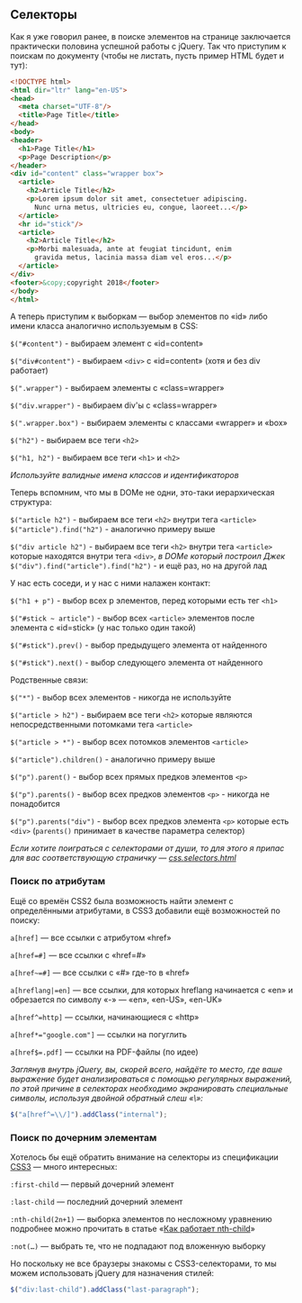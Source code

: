 ## Селекторы

Как я уже говорил ранее, в поиске элементов на странице заключается практически половина успешной работы с jQuery.
Так что приступим к поискам по документу (чтобы не листать, пусть пример HTML будет и тут):

```html
<!DOCTYPE html>
<html dir="ltr" lang="en-US">
<head>
  <meta charset="UTF-8"/>
  <title>Page Title</title>
</head>
<body>
<header>
  <h1>Page Title</h1>
  <p>Page Description</p>
</header>
<div id="content" class="wrapper box">
  <article>
    <h2>Article Title</h2>
    <p>Lorem ipsum dolor sit amet, consectetuer adipiscing.
      Nunc urna metus, ultricies eu, congue, laoreet...</p>
  </article>
  <hr id="stick"/>
  <article>
    <h2>Article Title</h2>
    <p>Morbi malesuada, ante at feugiat tincidunt, enim
      gravida metus, lacinia massa diam vel eros...</p>
  </article>
</div>
<footer>&copy;copyright 2018</footer>
</body>
</html>
```

А теперь приступим к выборкам — выбор элементов по «id» либо имени класса аналогично используемым в CSS:

`$("#content")` - выбираем элемент с «id=content»

`$("div#content")` - выбираем `<div>` с «id=content» (хотя и без div работает)

`$(".wrapper")` - выбираем элементы с «class=wrapper»

`$("div.wrapper")` - выбираем div'ы с «class=wrapper»

`$(".wrapper.box")` - выбираем элементы с классами «wrapper» и «box»

`$("h2")` - выбираем все теги `<h2>`

`$("h1, h2")` - выбираем все теги `<h1>` и `<h2>`

_Используйте валидные имена классов и идентификаторов_

Теперь вспомним, что мы в DOMе не одни, это-таки иерархическая структура:

`$("article h2")` - выбираем все теги `<h2>` внутри тега `<article>`
`$("article").find("h2")` - аналогично примеру выше

`$("div article h2")` - выбираем все теги `<h2>` внутри тега `<article>` которые находятся внутри тега `<div>`, 
_в DOMе который построил Джек_
`$("div").find("article").find("h2")` - и ещё раз, но на другой лад

У нас есть соседи, и у нас с ними налажен контакт:

`$("h1 + p")` - выбор всех p элементов, перед которыми есть тег `<h1>`

`$("#stick ~ article")` - выбор всех `<article>` элементов после элемента с «id=stick» (у нас только один такой)

`$("#stick").prev()` - выбор предыдущего элемента от найденного

`$("#stick").next()` - выбор следующего элемента от найденного

Родственные связи:

`$("*")` - выбор всех элементов - никогда не используйте

`$("article > h2")` - выбираем все теги `<h2>` которые являются непосредственными потомками тега `<article>`

`$("article > *")` - выбор всех потомков элементов `<article>`

`$("article").children()` - аналогично примеру выше

`$("p").parent()` - выбор всех прямых предков элементов `<p>`

`$("p").parents()` - выбор всех предков элементов `<p>` - никогда не понадобится

`$("p").parents("div")` - выбор всех предков элемента `<p>` которые есть `<div>` (`parents()` принимает в качестве параметра селектор)

_Если хотите поиграться с селекторами от души, то для этого я припас для вас соответствующую страничку — 
[css.selectors.html](http://anton.shevchuk.name/book/code/css.selectors.html)_

### Поиск по атрибутам

Ещё со времён CSS2 была возможность найти элемент с определёнными атрибутами, в CSS3 добавили ещё возможностей по поиску:

`a[href]` — все ссылки с атрибутом «href»

`a[href=#]` — все ссылки с «href=#»

`a[href~=#]` — все ссылки с «#» где-то в «href»

`a[hreflang|=en]` — все ссылки, для которых hreflang начинается с «en» и обрезается по символу «-» — «en», «en-US», «en-UK»

`a[href^=http]` — ссылки, начинающиеся с «http»

`a[href*="google.com"]` — ссылки на погуглить

`a[href$=.pdf]` — ссылки на PDF-файлы (по идее)

_Заглянув внутрь jQuery, вы, скорей всего, найдёте то место, где ваше выражение будет анализироваться с помощью 
регулярных выражений, по этой причине в селекторах необходимо экранировать специальные символы, используя двойной
обратный слеш «\\»:_

```javascript
$("a[href^=\\/]").addClass("internal");
```

### Поиск по дочерним элементам

Хотелось бы ещё обратить внимание на селекторы из спецификации [CSS3](http://www.w3.org/TR/css3-selectors/) — много интересных:

`:first-child` — первый дочерний элемент

`:last-child` — последний дочерний элемент

`:nth-child(2n+1)` — выборка элементов по несложному уравнению
  подробнее можно прочитать в статье «[Как работает nth-child](http://web-standards.ru/articles/nth-child/)»

`:not(…)` — выбрать те, что не подпадают под вложенную выборку

Но поскольку не все браузеры знакомы с CSS3-селекторами, то мы можем использовать jQuery для назначения стилей:

```javascript
$("div:last-child").addClass("last-paragraph");
```
